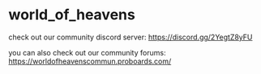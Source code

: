 # world_of_heavens
 
check out our community discord server: https://discord.gg/2YegtZ8yFU

you can also check out our community forums: https://worldofheavenscommun.proboards.com/
